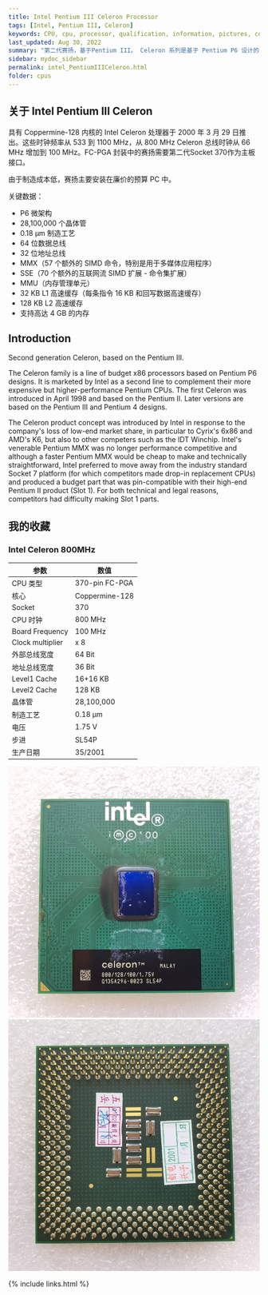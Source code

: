 ```yaml
---
title: Intel Pentium III Celeron Processor
tags: [Intel, Pentium III, Celeron]
keywords: CPU, cpu, processor, qualification, information, pictures, core, frequency, chip packaging, packaging, cpu info, x86, collection, amd, cyrix, harris, ibm, idt, iit, intel, motorola, nec, sgs, sgs-thomson, siemens, ST, signetics, mhs, ti, texas instruments, ulsi, umc, weitek, zilog, 808x, 8085, 8088, 8086, 80188, 80186, 80286, 286, 80386, 386, i386, Am386, 386sx, 386dx, 486, i486, 586, 486sx, 486dx, overdrive, 487, pentium, 586, 5x86, 386dlc, 386slc, 486dx2, mmx, ppro, pentium-pro, pro, athlon, duron, z80, dirk oppelt, dirk, oppelt, engineering, sample, samples
last_updated: Aug 30, 2022
summary: "第二代赛扬，基于Pentium III。 Celeron 系列是基于 Pentium P6 设计的 x86 处理器系列。它由英特尔作为第二线销售，以补充其更昂贵但性能更高的Pentium CPU。"
sidebar: mydoc_sidebar
permalink: intel_PentiumIIICeleron.html
folder: cpus
---
```


## 关于 Intel Pentium III Celeron

具有 Coppermine-128 内核的 Intel Celeron 处理器于 2000 年 3 月 29 日推出。这些时钟频率从 533 到 1100 MHz，从 800 MHz Celeron 总线时钟从 66 MHz 增加到 100 MHz。FC-PGA 封装中的赛扬需要第二代Socket 370作为主板接口。

由于制造成本低，赛扬主要安装在廉价的预算 PC 中。

关键数据：
- P6 微架构
- 28,100,000 个晶体管
- 0.18 µm 制造工艺
- 64 位数据总线
- 32 位地址总线
- MMX（57 个额外的 SIMD 命令，特别是用于多媒体应用程序）
- SSE（70 个额外的互联网流 SIMD 扩展 - 命令集扩展）
- MMU（内存管理单元）
- 32 KB L1 高速缓存（每条指令 16 KB 和回写数据高速缓存）
- 128 KB L2 高速缓存
- 支持高达 4 GB 的内存

## Introduction

Second generation Celeron, based on the Pentium III.
 
The Celeron family is a line of budget x86 processors based on Pentium P6 designs. It is marketed by Intel as a second line to complement their more expensive but higher-performance Pentium CPUs. The first Celeron was introduced in April 1998 and based on the Pentium II. Later versions are based on the Pentium III and Pentium 4 designs.
 
The Celeron product concept was introduced by Intel in response to the company's loss of low-end market share, in particular to Cyrix's 6x86 and AMD's K6, but also to other competers such as the IDT Winchip. Intel's venerable Pentium MMX was no longer performance competitive and although a faster Pentium MMX would be cheap to make and technically straightforward, Intel preferred to move away from the industry standard Socket 7 platform (for which competitors made drop-in replacement CPUs) and produced a budget part that was pin-compatible with their high-end Pentium II product (Slot 1). For both technical and legal reasons, competitors had difficulty making Slot 1 parts.

## 我的收藏

### Intel Celeron 800MHz

| 参数 | 数值 |
| ------ | ------ |
| CPU 类型 | 370-pin FC-PGA |
| 核心 | Coppermine-128 |
| Socket | 370 |
| CPU 时钟 | 800 MHz |
| Board Frequency | 100 MHz |
| Clock multiplier | x 8 |
| 外部总线宽度 | 64 Bit |
| 地址总线宽度 | 36 Bit |
| Level1 Cache | 16+16 KB |
| Level2 Cache | 128 KB |
| 晶体管 | 28,100,000 |
| 制造工艺 | 0.18 µm |
| 电压 | 1.75 V |
| 步进 | SL54P |
| 生产日期 | 35/2001 |

![Intel Celeron 800MHz 正面](/images/cpus/Intel/Intel_Celeron_800MHz_1.jpg)
![Intel Celeron 800MHz 反面](/images/cpus/Intel/Intel_Celeron_800MHz_2.jpg)

{% include links.html %}
